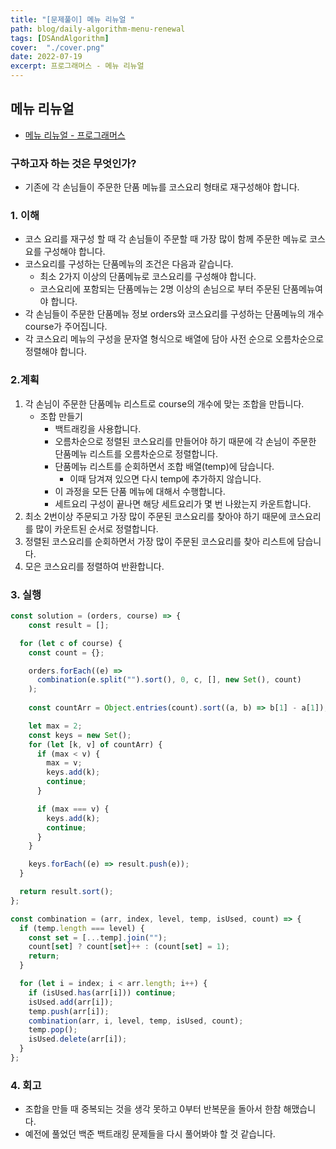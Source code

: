 ```yaml
---
title: "[문제풀이] 메뉴 리뉴얼 "
path: blog/daily-algorithm-menu-renewal
tags: [DSAndAlgorithm]
cover:  "./cover.png"
date: 2022-07-19
excerpt: 프로그래머스 - 메뉴 리뉴얼
---
```



## 메뉴 리뉴얼
* [메뉴 리뉴얼 - 프로그래머스](https://school.programmers.co.kr/learn/courses/30/lessons/72411)

### 구하고자 하는 것은 무엇인가?

- 기존에 각 손님들이 주문한 단품 메뉴를 코스요리 형태로 재구성해야 합니다.

### 1. 이해

- 코스 요리를 재구성 할 때 각 손님들이 주문할 때 가장 많이 함께 주문한 메뉴로 코스요를 구성해야 합니다.
- 코스요리를 구성하는 단품메뉴의 조건은 다음과 같습니다.
    - 최소 2가지 이상의 단품메뉴로 코스요리를 구성해야 합니다.
    - 코스요리에 포함되는 단품메뉴는 2명 이상의 손님으로 부터 주문된 단품메뉴여야 합니다.
- 각 손님들이 주문한 단품메뉴 정보 orders와 코스요리를 구성하는 단품메뉴의 개수 course가 주어집니다.
- 각 코스요리 메뉴의 구성을 문자열 형식으로 배열에 담아 사전 순으로 오름차순으로 정렬해야 합니다.

### 2.계획

1. 각 손님이 주문한 단품메뉴 리스트로 course의 개수에 맞는 조합을 만듭니다. 
    - 조합 만들기
        - 백트래킹을 사용합니다.
        - 오름차순으로 정렬된 코스요리를 만들어야 하기 때문에 각 손님이 주문한 단품메뉴 리스트를 오름차순으로 정렬합니다.
        - 단품메뉴 리스트를 순회하면서 조합 배열(temp)에 담습니다.
            - 이때 담겨져 있으면 다시 temp에 추가하지 않습니다.
        - 이 과정을 모든 단품 메뉴에 대해서 수행합니다.
        - 세트요리 구성이 끝나면 해당 세트요리가 몇 번 나왔는지 카운트합니다.
2. 최소 2번이상 주문되고 가장 많이 주문된 코스요리를 찾아야 하기 때문에 코스요리를 많이 카운트된 순서로 정렬합니다.
3. 정렬된 코스요리를 순회하면서 가장 많이 주문된 코스요리를 찾아 리스트에 담습니다.
4. 모은 코스요리를 정렬하여 반환합니다.

### 3. 실행

```jsx
const solution = (orders, course) => {
	const result = []; 

  for (let c of course) {
    const count = {};

    orders.forEach((e) =>
      combination(e.split("").sort(), 0, c, [], new Set(), count)
    );
    
    const countArr = Object.entries(count).sort((a, b) => b[1] - a[1]);

    let max = 2;
    const keys = new Set();
    for (let [k, v] of countArr) {
      if (max < v) {
        max = v;
        keys.add(k);
        continue;
      }

      if (max === v) {
        keys.add(k);
        continue;
      }
    }

    keys.forEach((e) => result.push(e));
  }

  return result.sort();
};

const combination = (arr, index, level, temp, isUsed, count) => {
  if (temp.length === level) {
    const set = [...temp].join("");
    count[set] ? count[set]++ : (count[set] = 1);
    return;
  }

  for (let i = index; i < arr.length; i++) {
    if (isUsed.has(arr[i])) continue;
    isUsed.add(arr[i]);
    temp.push(arr[i]);
    combination(arr, i, level, temp, isUsed, count);
    temp.pop();
    isUsed.delete(arr[i]);
  }
};
```

### 4. 회고

- 조합을 만들 때 중복되는 것을 생각 못하고 0부터 반복문을 돌아서 한참 해맸습니다.
- 예전에 풀었던 백준 백트래킹 문제들을 다시 풀어봐야 할 것 같습니다.